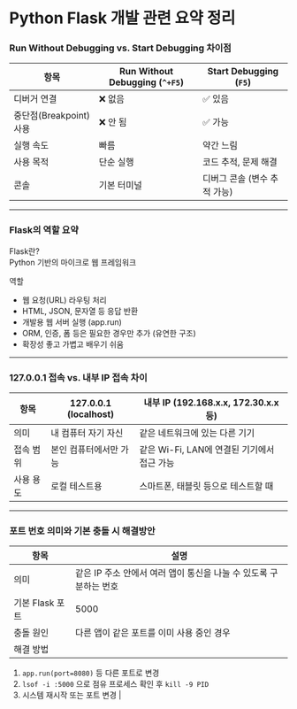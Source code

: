 # Python Flask 개발 관련 요약 정리

### Run Without Debugging vs. Start Debugging 차이점

| 항목 | Run Without Debugging (`^+F5`) | Start Debugging (`F5`) |
|------|-------------------------------|--------------------------|
| 디버거 연결 | ❌ 없음 | ✅ 있음 |
| 중단점(Breakpoint) 사용 | ❌ 안 됨 | ✅ 가능 |
| 실행 속도 | 빠름 | 약간 느림 |
| 사용 목적 | 단순 실행 | 코드 추적, 문제 해결 |
| 콘솔 | 기본 터미널 | 디버그 콘솔 (변수 추적 가능) |

---

### Flask의 역할 요약

Flask란?<br>
Python 기반의 마이크로 웹 프레임워크

역할<br>
- 웹 요청(URL) 라우팅 처리
- HTML, JSON, 문자열 등 응답 반환
- 개발용 웹 서버 실행 (app.run)
- ORM, 인증, 폼 등은 필요한 경우만 추가 (유연한 구조)
- 확장성 좋고 가볍고 배우기 쉬움

---

### 127.0.0.1 접속 vs. 내부 IP 접속 차이

| 항목 | 127.0.0.1 (localhost) | 내부 IP (192.168.x.x, 172.30.x.x 등) |
|------|------------------------|--------------------------------------|
| 의미 | 내 컴퓨터 자기 자신 | 같은 네트워크에 있는 다른 기기 |
| 접속 범위 | 본인 컴퓨터에서만 가능 | 같은 Wi-Fi, LAN에 연결된 기기에서 접근 가능 |
| 사용 용도 | 로컬 테스트용 | 스마트폰, 태블릿 등으로 테스트할 때 |

---

### 포트 번호 의미와 기본 충돌 시 해결방안

| 항목 | 설명 |
|------|------|
| 의미 | 같은 IP 주소 안에서 여러 앱이 통신을 나눌 수 있도록 구분하는 번호 |
| 기본 Flask 포트 | 5000 |
| 충돌 원인 | 다른 앱이 같은 포트를 이미 사용 중인 경우 |
| 해결 방법 | 
  1. `app.run(port=8080)` 등 다른 포트로 변경  
  2. `lsof -i :5000` 으로 점유 프로세스 확인 후 `kill -9 PID`  
  3. 시스템 재시작 또는 포트 변경 |
